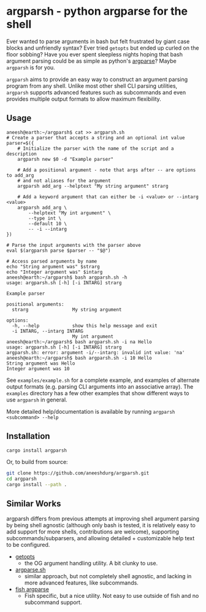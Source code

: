 # argparsh - python argparse for the shell

Ever wanted to parse arguments in bash but felt frustrated by giant case blocks
and unfriendly syntax? Ever tried `getopts` but ended up curled on the floor
sobbing? Have you ever spent sleepless nights hoping that bash argument parsing
could be as simple as python's
[argparse](https://docs.python.org/3/library/argparse.html)? Maybe `argparsh` is
for you.

`argparsh` aims to provide an easy way to construct an argument parsing program
from any shell. Unlike most other shell CLI parsing utilities, `argparsh`
supports advanced features such as subcommands and even provides multiple output
formats to allow maximum flexibility.

## Usage

```console
aneesh@earth:~/argparsh$ cat >> argparsh.sh
# Create a parser that accepts a string and an optional int value
parser=$({
    # Initialize the parser with the name of the script and a description
    argparsh new $0 -d "Example parser"

    # Add a positional argument - note that args after -- are options to add_arg
    # and not aliases for the argument
    argparsh add_arg --helptext "My string argument" strarg

    # Add a keyword argument that can either be -i <value> or --intarg <value>
    argparsh add_arg \
        --helptext "My int argument" \
        --type int \
        --default 10 \
        -- -i --intarg
})

# Parse the input arguments with the parser above
eval $(argparsh parse $parser -- "$@")

# Access parsed arguments by name
echo "String argument was" $strarg
echo "Integer argument was" $intarg
aneesh@earth:~/argparsh$ bash argparsh.sh -h
usage: argparsh.sh [-h] [-i INTARG] strarg

Example parser

positional arguments:
  strarg                My string argument

options:
  -h, --help            show this help message and exit
  -i INTARG, --intarg INTARG
                        My int argument
aneesh@earth:~/argparsh$ bash argparsh.sh -i na Hello
usage: argparsh.sh [-h] [-i INTARG] strarg
argparsh.sh: error: argument -i/--intarg: invalid int value: 'na'
aneesh@earth:~/argparsh$ bash argparsh.sh -i 10 Hello
String argument was Hello
Integer argument was 10
```

See `examples/example.sh` for a complete example, and examples of alternate
output formats (e.g. parsing CLI arguments into an associative array). The
`examples` directory has a few other examples that show different ways to use
`argparsh` in general.

More detailed help/documentation is available by running `argparsh <subcommand> --help`

## Installation

```sh
cargo install argparsh
```

Or, to build from source:

```sh
git clone https://github.com/aneeshdurg/argparsh.git
cd argparsh
cargo install --path .
```

## Similar Works

argparsh differs from previous attempts at improving shell argument parsing by
being shell agnostic (although only bash is tested, it is relatively easy to add
support for more shells, contributions are welcome), supporting
subcommands/subparsers, and allowing detailed + customizable help text to be
configured.

+ [getopts](https://man7.org/linux/man-pages/man1/getopts.1p.html)
    - the OG argument handling utility. A bit clunky to use.
+ [argparse.sh](https://github.com/yaacov/argparse-sh)
    - similar approach, but not completely shell agnostic, and lacking in more
      advanced features, like subcommands.
+ [fish argparse](https://fishshell.com/docs/current/cmds/argparse.html)
    - Fish specific, but a nice utility. Not easy to use outside of fish and no
      subcommand support.
